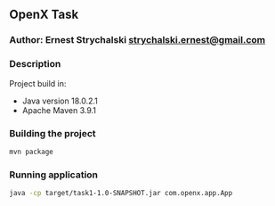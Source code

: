 ## OpenX Task
### Author: Ernest Strychalski <strychalski.ernest@gmail.com>
### Description
Project build in:
- Java version 18.0.2.1
- Apache Maven 3.9.1
### Building the project

```bash 
mvn package
```
### Running application
```bash 
java -cp target/task1-1.0-SNAPSHOT.jar com.openx.app.App
```
